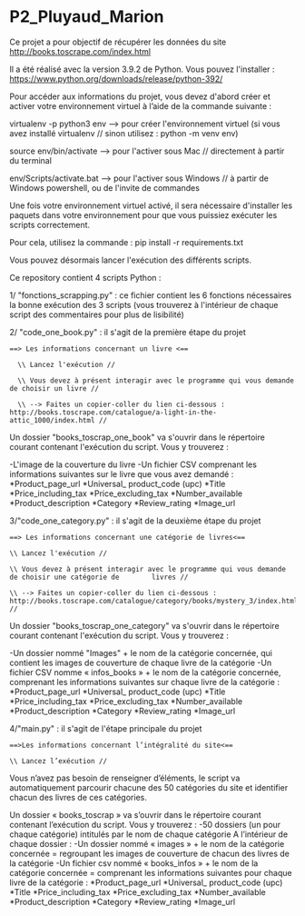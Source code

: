 # P2_Pluyaud_Marion  

Ce projet a pour objectif de récupérer les données du site http://books.toscrape.com/index.html 

Il a été réalisé avec la version 3.9.2 de Python. Vous pouvez l'installer  : https://www.python.org/downloads/release/python-392/  

Pour accéder aux informations du projet, vous devez d'abord créer et activer votre environnement virtuel à l’aide de la commande suivante : 

  virtualenv -p python3 env --> pour créer l'environnement virtuel (si vous avez installé virtualenv // sinon utilisez : python -m venv env) 

  source env/bin/activate --> pour l'activer sous Mac // directement à partir du terminal 

  env/Scripts/activate.bat --> pour l'activer sous Windows // à partir de Windows powershell, ou de l'invite de commandes 

Une fois votre environnement virtuel activé, il sera nécessaire d'installer les paquets dans votre environnement pour que vous puissiez exécuter les scripts correctement. 

Pour cela, utilisez la commande : pip install -r requirements.txt 


Vous pouvez désormais lancer l'exécution des différents scripts. 

Ce repository contient 4 scripts Python : 

  1/ "fonctions_scrapping.py" : ce fichier contient les 6 fonctions nécessaires la bonne exécution des 3 scripts (vous trouverez à l'intérieur de chaque script des commentaires pour plus de lisibilité) 

  2/ "code_one_book.py" : il s'agit de la première étape du projet  

    ==> Les informations concernant un livre <== 

      \\ Lancez l'exécution //  

      \\ Vous devez à présent interagir avec le programme qui vous demande de choisir un livre //  

      \\ --> Faites un copier-coller du lien ci-dessous : http://books.toscrape.com/catalogue/a-light-in-the-attic_1000/index.html // 

Un dossier "books_toscrap_one_book" va s'ouvrir dans le répertoire courant contenant l'exécution du script. Vous y trouverez : 

  -L'image de la couverture du livre 
  -Un fichier CSV comprenant les informations suivantes sur le livre que vous avez demandé :  
    *Product_page_url 
    *Universal_ product_code (upc) 
    *Title 
    *Price_including_tax 
    *Price_excluding_tax 
    *Number_available 
    *Product_description 
    *Category 
    *Review_rating 
    *Image_url  


  3/"code_one_category.py" : il s'agit de la deuxième étape du projet  

    ==> Les informations concernant une catégorie de livres<== 

    \\ Lancez l'exécution // 

    \\ Vous devez à présent interagir avec le programme qui vous demande de choisir une catégorie de 		livres //  

    \\ --> Faites un copier-coller du lien ci-dessous : http://books.toscrape.com/catalogue/category/books/mystery_3/index.html // 

Un dossier "books_toscrap_one_category" va s'ouvrir dans le répertoire courant contenant l'exécution du script. Vous y trouverez : 

  -Un dossier nommé "Images" + le nom de la catégorie concernée, qui contient les images de couverture de chaque livre de la catégorie 
  -Un fichier CSV nomme « infos_books » + le nom de la catégorie concernée, comprenant les informations suivantes sur chaque livre de la catégorie :  
    *Product_page_url 
    *Universal_ product_code (upc) 
    *Title 
    *Price_including_tax 
    *Price_excluding_tax 
    *Number_available 
    *Product_description 
    *Category 
    *Review_rating 
    *Image_url  

 
  4/"main.py" : il s'agit de l'étape principale du projet 

    ==>Les informations concernant l’intégralité du site<== 

    \\ Lancez l’exécution // 

Vous n’avez pas besoin de renseigner d’éléments, le script va automatiquement parcourir chacune des 50 catégories du site et identifier chacun des livres de ces catégories. 

Un dossier « books_toscrap » va s’ouvrir dans le répertoire courant contenant l’exécution du script. Vous y trouverez : 
  -50 dossiers (un pour chaque catégorie) intitulés par le nom de chaque catégorie 
A l’intérieur de chaque dossier : 
    -Un dossier nommé « images » + le nom de la catégorie concernée = regroupant les images de couverture de chacun des livres de la catégorie 
    -Un fichier csv nommé « books_infos » + le nom de la catégorie concernée = comprenant les informations suivantes pour chaque livre de la catégorie : 
      *Product_page_url 
      *Universal_ product_code (upc) 
      *Title 
      *Price_including_tax 
      *Price_excluding_tax 
      *Number_available 
      *Product_description 
      *Category 
      *Review_rating 
      *Image_url 

 
